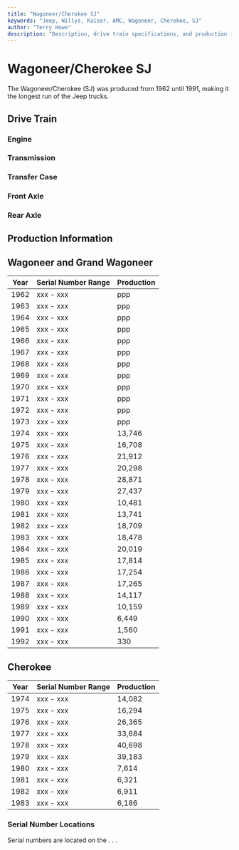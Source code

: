 ```yaml
---
title: "Wagoneer/Cherokee SJ"
keywords: "Jeep, Willys, Kaiser, AMC, Wagoneer, Cherokee, SJ"
author: "Terry Howe"
description: "Description, drive train specifications, and production information for the Wagoneer and Cherokee SJ Jeeps"
---
```

# Wagoneer/Cherokee SJ

The Wagoneer/Cherokee (SJ) was produced from 1962 until 1991, making it the longest run of the Jeep trucks.

## Drive Train

### Engine

### Transmission

### Transfer Case

### Front Axle

### Rear Axle

## Production Information

Wagoneer and Grand Wagoneer  
---  

| Year | Serial Number Range | Production |
|------|---------------------|------------|
| 1962 | xxx - xxx           | ppp        |
| 1963 | xxx - xxx           | ppp        |
| 1964 | xxx - xxx           | ppp        |
| 1965 | xxx - xxx           | ppp        |
| 1966 | xxx - xxx           | ppp        |
| 1967 | xxx - xxx           | ppp        |
| 1968 | xxx - xxx           | ppp        |
| 1969 | xxx - xxx           | ppp        |
| 1970 | xxx - xxx           | ppp        |
| 1971 | xxx - xxx           | ppp        |
| 1972 | xxx - xxx           | ppp        |
| 1973 | xxx - xxx           | ppp        |
| 1974 | xxx - xxx           | 13,746     |
| 1975 | xxx - xxx           | 16,708     |
| 1976 | xxx - xxx           | 21,912     |
| 1977 | xxx - xxx           | 20,298     |
| 1978 | xxx - xxx           | 28,871     |
| 1979 | xxx - xxx           | 27,437     |
| 1980 | xxx - xxx           | 10,481     |
| 1981 | xxx - xxx           | 13,741     |
| 1982 | xxx - xxx           | 18,709     |
| 1983 | xxx - xxx           | 18,478     |
| 1984 | xxx - xxx           | 20,019     |
| 1985 | xxx - xxx           | 17,814     |
| 1986 | xxx - xxx           | 17,254     |
| 1987 | xxx - xxx           | 17,265     |
| 1988 | xxx - xxx           | 14,117     |
| 1989 | xxx - xxx           | 10,159     |
| 1990 | xxx - xxx           | 6,449      |
| 1991 | xxx - xxx           | 1,560      |
| 1992 | xxx - xxx           | 330        |

Cherokee  
---  
| Year | Serial Number Range | Production |
|------|---------------------|------------|
| 1974 | xxx - xxx           | 14,082     |
| 1975 | xxx - xxx           | 16,294     |
| 1976 | xxx - xxx           | 26,365     |
| 1977 | xxx - xxx           | 33,684     |
| 1978 | xxx - xxx           | 40,698     |
| 1979 | xxx - xxx           | 39,183     |
| 1980 | xxx - xxx           | 7,614      |
| 1981 | xxx - xxx           | 6,321      |
| 1982 | xxx - xxx           | 6,911      |
| 1983 | xxx - xxx           | 6,186      |

### Serial Number Locations

Serial numbers are located on the . . .